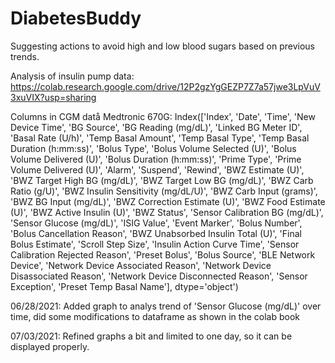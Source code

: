 # DiabetesBuddy

Suggesting actions to avoid high and low blood sugars based on previous trends.

Analysis of insulin pump data:
https://colab.research.google.com/drive/12P2gzYgGEZP7Z7a57jwe3LpVuV3xuVIX?usp=sharing

Columns in CGM datå Medtronic 670G:
Index(['Index', 'Date', 'Time', 'New Device Time', 'BG Source',
       'BG Reading (mg/dL)', 'Linked BG Meter ID', 'Basal Rate (U/h)',
       'Temp Basal Amount', 'Temp Basal Type', 'Temp Basal Duration (h:mm:ss)',
       'Bolus Type', 'Bolus Volume Selected (U)', 'Bolus Volume Delivered (U)',
       'Bolus Duration (h:mm:ss)', 'Prime Type', 'Prime Volume Delivered (U)',
       'Alarm', 'Suspend', 'Rewind', 'BWZ Estimate (U)',
       'BWZ Target High BG (mg/dL)', 'BWZ Target Low BG (mg/dL)',
       'BWZ Carb Ratio (g/U)', 'BWZ Insulin Sensitivity (mg/dL/U)',
       'BWZ Carb Input (grams)', 'BWZ BG Input (mg/dL)',
       'BWZ Correction Estimate (U)', 'BWZ Food Estimate (U)',
       'BWZ Active Insulin (U)', 'BWZ Status', 'Sensor Calibration BG (mg/dL)',
       'Sensor Glucose (mg/dL)', 'ISIG Value', 'Event Marker', 'Bolus Number',
       'Bolus Cancellation Reason', 'BWZ Unabsorbed Insulin Total (U)',
       'Final Bolus Estimate', 'Scroll Step Size', 'Insulin Action Curve Time',
       'Sensor Calibration Rejected Reason', 'Preset Bolus', 'Bolus Source',
       'BLE Network Device', 'Network Device Associated Reason',
       'Network Device Disassociated Reason',
       'Network Device Disconnected Reason', 'Sensor Exception',
       'Preset Temp Basal Name'],
      dtype='object')
      

06/28/2021: Added graph to analys trend of 'Sensor Glucose (mg/dL)' over time, did some modifications to dataframe as shown in the colab book

07/03/2021: Refined graphs a bit and limited to one day, so it can be displayed properly.
